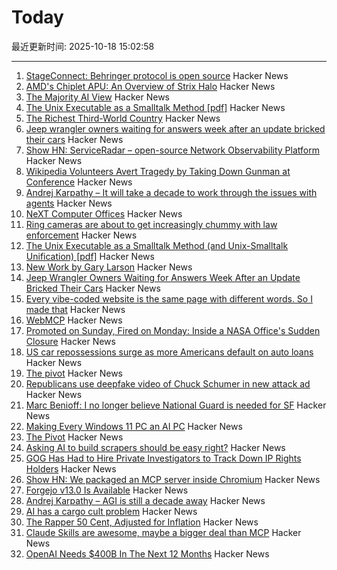 # Today

最近更新时间: 2025-10-18 15:02:58

--- 
1. [StageConnect: Behringer protocol is open source](https://github.com/OpenMixerProject/StageConnect) Hacker News
2. [AMD's Chiplet APU: An Overview of Strix Halo](https://chipsandcheese.com/p/amds-chiplet-apu-an-overview-of-strix) Hacker News
3. [The Majority AI View](https://www.anildash.com//2025/10/17/the-majority-ai-view/) Hacker News
4. [The Unix Executable as a Smalltalk Method [pdf]](https://programmingmadecomplicated.wordpress.com/wp-content/uploads/2025/10/onward25-jakubovic.pdf) Hacker News
5. [The Richest Third-World Country](https://www.noahpinion.blog/p/the-richest-third-world-country) Hacker News
6. [Jeep wrangler owners waiting for answers week after an update bricked their cars](https://www.thedrive.com/news/jeep-wrangler-4xe-owners-still-waiting-for-answers-a-week-after-an-update-bricked-their-cars) Hacker News
7. [Show HN: ServiceRadar – open-source Network Observability Platform](https://github.com/carverauto/serviceradar) Hacker News
8. [Wikipedia Volunteers Avert Tragedy by Taking Down Gunman at Conference](https://www.nytimes.com/2025/10/17/nyregion/wikipedia-conference-gunman.html) Hacker News
9. [Andrej Karpathy – It will take a decade to work through the issues with agents](https://www.dwarkesh.com/p/andrej-karpathy) Hacker News
10. [NeXT Computer Offices](https://archive.org/details/NeXTComputerOffices) Hacker News
11. [Ring cameras are about to get increasingly chummy with law enforcement](https://arstechnica.com/gadgets/2025/10/ring-cameras-are-about-to-get-increasingly-chummy-with-law-enforcement/) Hacker News
12. [The Unix Executable as a Smalltalk Method (and Unix-Smalltalk Unification) [pdf]](https://programmingmadecomplicated.wordpress.com/wp-content/uploads/2025/10/onward25-jakubovic.pdf) Hacker News
13. [New Work by Gary Larson](https://www.thefarside.com/new-stuff) Hacker News
14. [Jeep Wrangler Owners Waiting for Answers Week After an Update Bricked Their Cars](https://www.thedrive.com/news/jeep-wrangler-4xe-owners-still-waiting-for-answers-a-week-after-an-update-bricked-their-cars) Hacker News
15. [Every vibe-coded website is the same page with different words. So I made that](https://vibe-coded.lol/) Hacker News
16. [WebMCP](https://github.com/jasonjmcghee/WebMCP) Hacker News
17. [Promoted on Sunday, Fired on Monday: Inside a NASA Office's Sudden Closure](https://www.planetary.org/articles/promoted-on-sunday-fired-on-monday-inside-a-nasa-offices-sudden-closure) Hacker News
18. [US car repossessions surge as more Americans default on auto loans](https://www.theguardian.com/business/2025/oct/17/us-car-repossessions-economy) Hacker News
19. [The pivot](https://www.antipope.org/charlie/blog-static/2025/10/the-pivot-1.html) Hacker News
20. [Republicans use deepfake video of Chuck Schumer in new attack ad](https://www.theguardian.com/us-news/2025/oct/17/republican-ad-deepfake-video-chuck-schumer) Hacker News
21. [Marc Benioff: I no longer believe National Guard is needed for SF](https://www.cnbc.com/2025/10/17/benioff-trump-national-guard-sf.html) Hacker News
22. [Making Every Windows 11 PC an AI PC](https://blogs.windows.com/windowsexperience/2025/10/16/making-every-windows-11-pc-an-ai-pc/) Hacker News
23. [The Pivot](https://www.antipope.org/charlie/blog-static/2025/10/the-pivot-1.html) Hacker News
24. [Asking AI to build scrapers should be easy right?](https://www.skyvern.com/blog/asking-ai-to-build-scrapers-should-be-easy-right/) Hacker News
25. [GOG Has Had to Hire Private Investigators to Track Down IP Rights Holders](https://www.thegamer.com/gog-private-investigators-off-the-grid-ip-rights-holders/) Hacker News
26. [Show HN: We packaged an MCP server inside Chromium](https://github.com/browseros-ai/BrowserOS/blob/main/docs/browseros-mcp/how-to-guide.mdx) Hacker News
27. [Forgejo v13.0 Is Available](https://forgejo.org/2025-10-release-v13-0/) Hacker News
28. [Andrej Karpathy – AGI is still a decade away](https://www.dwarkesh.com/p/andrej-karpathy) Hacker News
29. [AI has a cargo cult problem](https://www.ft.com/content/f2025ac7-a71f-464f-a3a6-1e39c98612c7) Hacker News
30. [The Rapper 50 Cent, Adjusted for Inflation](https://50centadjustedforinflation.com/) Hacker News
31. [Claude Skills are awesome, maybe a bigger deal than MCP](https://simonwillison.net/2025/Oct/16/claude-skills/) Hacker News
32. [OpenAI Needs $400B In The Next 12 Months](https://www.wheresyoured.at/openai400bn/) Hacker News
